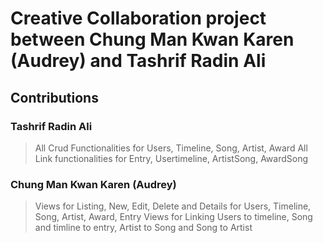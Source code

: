 # Creative Collaboration project between Chung Man Kwan Karen (Audrey) and Tashrif Radin Ali
## Contributions
### Tashrif Radin Ali
>All Crud Functionalities for Users, Timeline, Song, Artist, Award
>All Link functionalities for Entry, Usertimeline, ArtistSong, AwardSong

### Chung Man Kwan Karen (Audrey)
>Views for Listing, New, Edit, Delete and Details for Users, Timeline, Song, Artist, Award, Entry
>Views for Linking Users to timeline, Song and timline to entry, Artist to Song and Song to Artist
